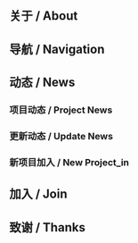 ## 关于 / About
<!-- insert About -->

<!-- About End-->
## 导航 / Navigation
<!-- insert Navigation -->

<!-- Navigation End-->
## 动态 / News
<!-- insert News -->

<!-- News End-->
### 项目动态 / Project News
<!-- insert Project News -->

<!-- Project News End-->
### 更新动态 / Update News
<!-- insert Update News -->

<!-- Update News End-->
### 新项目加入 / New Project_in
<!-- insert New Project_in -->

<!-- New Project_in End-->
## 加入 / Join
<!-- insert Join -->

<!-- Join End-->
## 致谢 / Thanks
<!-- insert Thanks -->

<!-- Thanks End-->